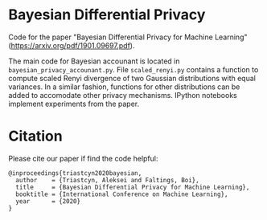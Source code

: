 # Bayesian Differential Privacy
Code for the paper "Bayesian Differential Privacy for Machine Learning" (https://arxiv.org/pdf/1901.09697.pdf).

The main code for Bayesian accounant is located in ``bayesian_privacy_accounant.py``.
File ``scaled_renyi.py`` contains a function to compute scaled Renyi divergence of two Gaussian distributions with equal variances. In a similar fashion, functions for other distributions can be added to accomodate other privacy mechanisms.
IPython notebooks implement experiments from the paper.

# Citation
Please cite our paper if find the code helpful:

```
@inproceedings{triastcyn2020bayesian,
  author    = {Triastcyn, Aleksei and Faltings, Boi},
  title     = {Bayesian Differential Privacy for Machine Learning},
  booktitle = {International Conference on Machine Learning},
  year      = {2020}
}
```
